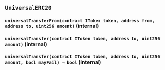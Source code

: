 ## `UniversalERC20`






### `universalTransferFrom(contract IToken token, address from, address to, uint256 amount)` (internal)





### `universalTransfer(contract IToken token, address to, uint256 amount)` (internal)





### `universalTransfer(contract IToken token, address to, uint256 amount, bool mayFail) → bool` (internal)






